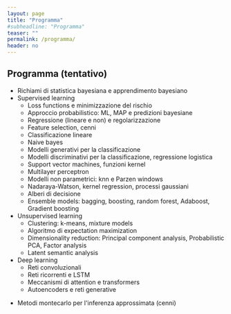```yaml
---
layout: page
title: "Programma"
#subheadline: "Programma"
teaser: ""
permalink: /programma/
header: no
---
```

## Programma (tentativo)

* Richiami di statistica bayesiana e apprendimento bayesiano <!--`10 ore`-->
* Supervised learning <!--`30 ore`-->
	* Loss functions e minimizzazione del rischio
	* Approccio probabilistico: ML, MAP e predizioni bayesiane
	* Regressione (lineare e non) e regolarizzazione
	* Feature selection, cenni
	* Classificazione lineare
	* Naive bayes
	* Modelli generativi per la classificazione
	* Modelli discriminativi per la classificazione, regressione logistica
	* Support vector machines, funzioni kernel
	* Multilayer perceptron
	* Modelli non parametrici: knn e Parzen windows
	* Nadaraya-Watson, kernel regression, processi gaussiani
	* Alberi di decisione
	* Ensemble models: bagging, boosting, random forest, Adaboost, Gradient boosting
* Unsupervised learning <!--`20 ore`-->
	* Clustering: k-means, mixture models<!--, processi di Dirichlet (cenni), spectral clustering -->
	* Algoritmo di expectation maximization
	* Dimensionality reduction: Principal component analysis, Probabilistic PCA, Factor analysis<!--, Manifold-->
	* Latent semantic analysis
	<!-- * Modelli temporali: Hidden Markov models -->
* Deep learning <!--`10 ore`-->
	* Reti convoluzionali
	* Reti ricorrenti e LSTM
	* Meccanismi di attention e transformers
	* Autoencoders e reti generative
<!--* Testo, pair matrices e recommenders --><!--`10 ore`-->
<!--	* Latent semantic analysis<!-- , Non negative matrix factorization -->
<!--	* Modelli di testo (coppie): Probabilistic latent semantic analysis, Latent Dirichlet allocation, topic models-->
* Metodi montecarlo per l'inferenza approssimata (cenni)



